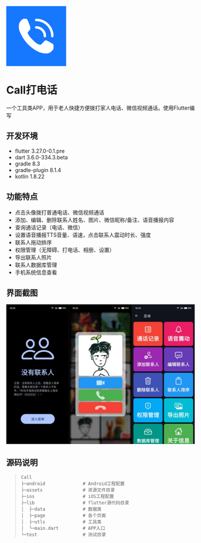 <img src="android/app/src/main/res/mipmap-mdpi/ic_launcher.png" width="160px" />

# Call打电话

一个工具类APP，用于老人快捷方便拨打家人电话、微信视频通话。使用Flutter编写

## 开发环境

- flutter 3.27.0-0.1.pre
- dart 3.6.0-334.3.beta
- gradle 8.3
- gradle-plugin 8.1.4
- kotlin 1.8.22

## 功能特点

- 点击头像拨打普通电话、微信视频通话
- 添加、编辑、删除联系人姓名、图片、微信昵称/备注、语音播报内容
- 查询通话记录（电话、微信）
- 设置语音播报TTS音量、语速，点击联系人震动时长、强度
- 联系人拖动排序
- 权限管理（无障碍、打电话、相册、设置）
- 导出联系人照片
- 联系人数据库管理
- 手机系统信息查看

## 界面截图
![UI](assets/screenshot/ui.jpg)

## 源码说明

> ```
> Call
> ├─android              # Android工程配置
> ├─assets               # 资源文件目录
> ├─ios                  # iOS工程配置
> ├─lib                  # flutter源代码目录
> │  ├─data              # 数据类
> │  ├─page              # 各个页面
> │  ├─utls              # 工具类
> │  └─main.dart         # APP入口
> └─test                 # 测试目录
> ```
